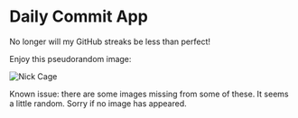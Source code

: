 Daily Commit App
================
No longer will my GitHub streaks be less than perfect!

Enjoy this pseudorandom image:

![Nick Cage](http://www.placecage.com/500/500 "Nick Cage")

Known issue: there are some images missing from some of these. It seems a little random. Sorry if no image has appeared.
